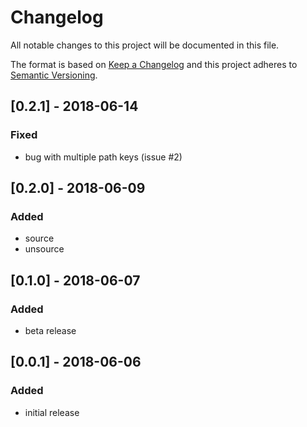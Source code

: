 # Changelog

All notable changes to this project will be documented in this file.

The format is based on [Keep a Changelog](http://keepachangelog.com/en/1.0.0/)
and this project adheres to [Semantic Versioning](http://semver.org/spec/v2.0.0.html).

## [0.2.1] - 2018-06-14
### Fixed
* bug with multiple path keys (issue #2)

## [0.2.0] - 2018-06-09
### Added
* source
* unsource

## [0.1.0] - 2018-06-07
### Added
* beta release

## [0.0.1] - 2018-06-06
### Added
* initial release
